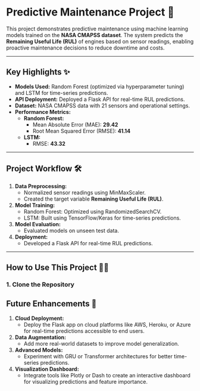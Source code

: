 # Predictive Maintenance Project 🚀

This project demonstrates predictive maintenance using machine learning models trained on the **NASA CMAPSS dataset**. The system predicts the **Remaining Useful Life (RUL)** of engines based on sensor readings, enabling proactive maintenance decisions to reduce downtime and costs.

---

## **Key Highlights** ✨
- **Models Used:** Random Forest (optimized via hyperparameter tuning) and LSTM for time-series predictions.
- **API Deployment:** Deployed a Flask API for real-time RUL predictions.
- **Dataset:** NASA CMAPSS data with 21 sensors and operational settings.
- **Performance Metrics:**
  - **Random Forest:**
    - Mean Absolute Error (MAE): **29.42**
    - Root Mean Squared Error (RMSE): **41.14**
  - **LSTM:**
    - RMSE: **43.32**

---

## **Project Workflow** 🛠️
1. **Data Preprocessing:**
   - Normalized sensor readings using MinMaxScaler.
   - Created the target variable **Remaining Useful Life (RUL)**.
2. **Model Training:**
   - Random Forest: Optimized using RandomizedSearchCV.
   - LSTM: Built using TensorFlow/Keras for time-series predictions.
3. **Model Evaluation:**
   - Evaluated models on unseen test data.
4. **Deployment:**
   - Developed a Flask API for real-time RUL predictions.

---

## **How to Use This Project** 🧑‍💻
### **1. Clone the Repository**
## Future Enhancements 🚀
1. **Cloud Deployment:**
   - Deploy the Flask app on cloud platforms like AWS, Heroku, or Azure for real-time predictions accessible to end users.
2. **Data Augmentation:**
   - Add more real-world datasets to improve model generalization.
3. **Advanced Models:**
   - Experiment with GRU or Transformer architectures for better time-series predictions.
4. **Visualization Dashboard:**
   - Integrate tools like Plotly or Dash to create an interactive dashboard for visualizing predictions and feature importance.

```bash


